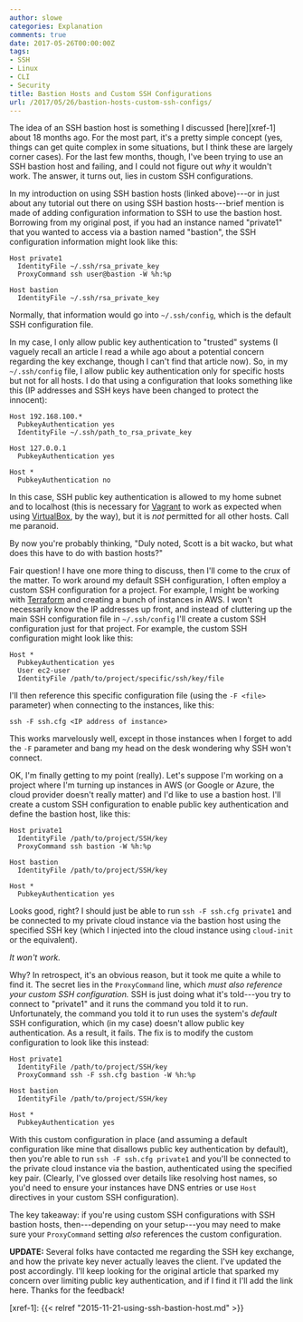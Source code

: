 ```yaml
---
author: slowe
categories: Explanation
comments: true
date: 2017-05-26T00:00:00Z
tags:
- SSH
- Linux
- CLI
- Security
title: Bastion Hosts and Custom SSH Configurations
url: /2017/05/26/bastion-hosts-custom-ssh-configs/
---
```


The idea of an SSH bastion host is something I discussed [here][xref-1] about 18 months ago. For the most part, it's a pretty simple concept (yes, things can get quite complex in some situations, but I think these are largely corner cases). For the last few months, though, I've been trying to use an SSH bastion host and failing, and I could not figure out _why_ it wouldn't work. The answer, it turns out, lies in custom SSH configurations.<!--more-->

In my introduction on using SSH bastion hosts (linked above)---or in just about any tutorial out there on using SSH bastion hosts---brief mention is made of adding configuration information to SSH to use the bastion host. Borrowing from my original post, if you had an instance named "private1" that you wanted to access via a bastion named "bastion", the SSH configuration information might look like this:

    Host private1
      IdentityFile ~/.ssh/rsa_private_key
      ProxyCommand ssh user@bastion -W %h:%p

    Host bastion
      IdentityFile ~/.ssh/rsa_private_key

Normally, that information would go into `~/.ssh/config`, which is the default SSH configuration file.

In my case, I only allow public key authentication to "trusted" systems (I vaguely recall an article I read a while ago about a potential concern regarding the key exchange, though I can't find that article now). So, in my `~/.ssh/config` file, I allow public key authentication only for specific hosts but not for all hosts. I do that using a configuration that looks something like this (IP addresses and SSH keys have been changed to protect the innocent):

    Host 192.168.100.*
      PubkeyAuthentication yes
      IdentityFile ~/.ssh/path_to_rsa_private_key

    Host 127.0.0.1
      PubkeyAuthentication yes

    Host *
      PubkeyAuthentication no

In this case, SSH public key authentication is allowed to my home subnet and to localhost (this is necessary for [Vagrant][link-2] to work as expected when using [VirtualBox][link-3], by the way), but it is _not_ permitted for all other hosts. Call me paranoid.

By now you're probably thinking, "Duly noted, Scott is a bit wacko, but what does this have to do with bastion hosts?"

Fair question! I have one more thing to discuss, then I'll come to the crux of the matter. To work around my default SSH configuration, I often employ a custom SSH configuration for a project. For example, I might be working with [Terraform][link-4] and creating a bunch of instances in AWS. I won't necessarily know the IP addresses up front, and instead of cluttering up the main SSH configuration file in `~/.ssh/config` I'll create a custom SSH configuration just for that project. For example, the custom SSH configuration might look like this:

    Host *
      PubkeyAuthentication yes
      User ec2-user
      IdentityFile /path/to/project/specific/ssh/key/file

I'll then reference this specific configuration file (using the `-F <file>` parameter) when connecting to the instances, like this:

    ssh -F ssh.cfg <IP address of instance>

This works marvelously well, except in those instances when I forget to add the `-F` parameter and bang my head on the desk wondering why SSH won't connect.

OK, I'm finally getting to my point (really). Let's suppose I'm working on a project where I'm turning up instances in AWS (or Google or Azure, the cloud provider doesn't really matter) and I'd like to use a bastion host. I'll create a custom SSH configuration to enable public key authentication and define the bastion host, like this:

    Host private1
      IdentityFile /path/to/project/SSH/key
      ProxyCommand ssh bastion -W %h:%p

    Host bastion
      IdentityFile /path/to/project/SSH/key

    Host *
      PubkeyAuthentication yes

Looks good, right? I should just be able to run `ssh -F ssh.cfg private1` and be connected to my private cloud instance via the bastion host using the specified SSH key (which I injected into the cloud instance using `cloud-init` or the equivalent).

_It won't work._

Why? In retrospect, it's an obvious reason, but it took me quite a while to find it. The secret lies in the `ProxyCommand` line, which _must also reference your custom SSH configuration._ SSH is just doing what it's told---you try to connect to "private1" and it runs the command you told it to run. Unfortunately, the command you told it to run uses the system's _default_ SSH configuration, which (in my case) doesn't allow public key authentication. As a result, it fails. The fix is to modify the custom configuration to look like this instead:

    Host private1
      IdentityFile /path/to/project/SSH/key
      ProxyCommand ssh -F ssh.cfg bastion -W %h:%p

    Host bastion
      IdentityFile /path/to/project/SSH/key

    Host *
      PubkeyAuthentication yes

With this custom configuration in place (and assuming a default configuration like mine that disallows public key authentication by default), then you're able to run `ssh -F ssh.cfg private1` and you'll be connected to the private cloud instance via the bastion, authenticated using the specified key pair. (Clearly, I've glossed over details like resolving host names, so you'd need to ensure your instances have DNS entries or use `Host` directives in your custom SSH configuration).

The key takeaway: if you're using custom SSH configurations with SSH bastion hosts, then---depending on your setup---you may need to make sure your `ProxyCommand` setting _also_ references the custom configuration.

**UPDATE:** Several folks have contacted me regarding the SSH key exchange, and how the private key never actually leaves the client. I've updated the post accordingly. I'll keep looking for the original article that sparked my concern over limiting public key authentication, and if I find it I'll add the link here. Thanks for the feedback!



[link-2]: https://www.vagrantup.com/
[link-3]: https://www.virtualbox.org/
[link-4]: https://www.terraform.io/
[xref-1]: {{< relref "2015-11-21-using-ssh-bastion-host.md" >}}
